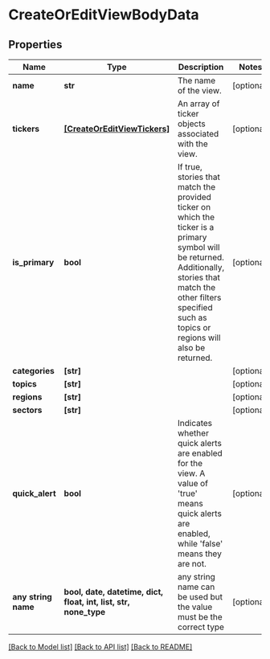 # CreateOrEditViewBodyData


## Properties
Name | Type | Description | Notes
------------ | ------------- | ------------- | -------------
**name** | **str** | The name of the view. | [optional] 
**tickers** | [**[CreateOrEditViewTickers]**](CreateOrEditViewTickers.md) | An array of ticker objects associated with the view. | [optional] 
**is_primary** | **bool** | If true, stories that match the provided ticker on which the ticker is a primary symbol will be returned. Additionally, stories that match the other filters specified such as topics or regions will also be returned.   | [optional] 
**categories** | **[str]** |  | [optional] 
**topics** | **[str]** |  | [optional] 
**regions** | **[str]** |  | [optional] 
**sectors** | **[str]** |  | [optional] 
**quick_alert** | **bool** | Indicates whether quick alerts are enabled for the view. A value of &#39;true&#39; means quick alerts are enabled, while &#39;false&#39; means they are not.  | [optional] 
**any string name** | **bool, date, datetime, dict, float, int, list, str, none_type** | any string name can be used but the value must be the correct type | [optional]

[[Back to Model list]](../README.md#documentation-for-models) [[Back to API list]](../README.md#documentation-for-api-endpoints) [[Back to README]](../README.md)


